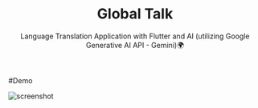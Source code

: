 <div align="center">

  <h1 align="center">Global Talk</h1>

  <p align="center">
    Language Translation Application with Flutter and AI (utilizing Google Generative AI API - Gemini)🌍
    <br />
    <br />
    <br />
    
  </p>
</div>

#Demo

<img src="assets/images/talkglobal_snippet.png" alt="screenshot" width="" >


